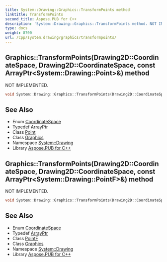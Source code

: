 ```yaml
---
title: System::Drawing::Graphics::TransformPoints method
linktitle: TransformPoints
second_title: Aspose.PUB for C++
description: 'System::Drawing::Graphics::TransformPoints method. NOT IMPLEMENTED in C++.'
type: docs
weight: 8700
url: /cpp/system.drawing/graphics/transformpoints/
---
```

## Graphics::TransformPoints(Drawing2D::CoordinateSpace, Drawing2D::CoordinateSpace, const ArrayPtr\<System::Drawing::Point\>\&) method


NOT IMPLEMENTED.

```cpp
void System::Drawing::Graphics::TransformPoints(Drawing2D::CoordinateSpace destSpace, Drawing2D::CoordinateSpace srcSpace, const ArrayPtr<System::Drawing::Point> &pts)
```


## See Also

* Enum [CoordinateSpace](../../../system.drawing.drawing2d/coordinatespace/)
* Typedef [ArrayPtr](../../../system/arrayptr/)
* Class [Point](../../point/)
* Class [Graphics](../)
* Namespace [System::Drawing](../../)
* Library [Aspose.PUB for C++](../../../)
## Graphics::TransformPoints(Drawing2D::CoordinateSpace, Drawing2D::CoordinateSpace, const ArrayPtr\<System::Drawing::PointF\>\&) method


NOT IMPLEMENTED.

```cpp
void System::Drawing::Graphics::TransformPoints(Drawing2D::CoordinateSpace destSpace, Drawing2D::CoordinateSpace srcSpace, const ArrayPtr<System::Drawing::PointF> &pts)
```


## See Also

* Enum [CoordinateSpace](../../../system.drawing.drawing2d/coordinatespace/)
* Typedef [ArrayPtr](../../../system/arrayptr/)
* Class [PointF](../../pointf/)
* Class [Graphics](../)
* Namespace [System::Drawing](../../)
* Library [Aspose.PUB for C++](../../../)
